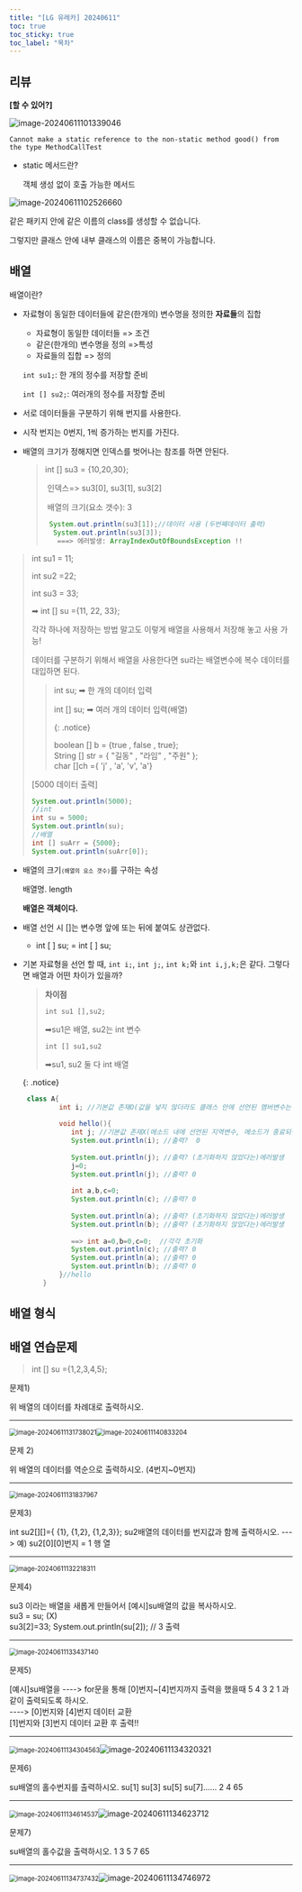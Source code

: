 ```yaml
---
title: "[LG 유레카] 20240611"
toc: true
toc_sticky: true
toc_label: "목차"
---
```


## 리뷰

**[할 수 있어?]**

![image-20240611101339046](/../images/2024-06-11-20240611/image-20240611101339046.png)

`Cannot make a static reference to the non-static method good() from the type MethodCallTest`

- static 메서드란?

   객체 생성 없이 호출 가능한 메서드



![image-20240611102526660](/../images/2024-06-11-20240611/image-20240611102526660.png)

같은 패키지 안에 같은 이름의  class를 생성할 수 없습니다.

그렇지만 클래스 안에 내부 클래스의 이름은 중복이 가능합니다.

## 배열

배열이란?

- 자료형이 동일한 데이터들에 같은(한개의) 변수명을 정의한 **자료들**의 집합

  - <span class="hlm">자료형이 동일한</span> 데이터들 => 조건
  - 같은(한개의) 변수명을 정의 =>특성
  - 자료들의 집합 => 정의 

  `int su1;`:  한 개의 정수를 저장할 준비

  `int [] su2;`: 여러개의 정수를 저장할 준비

- 서로 데이터들을 구분하기 위해 번지를 사용한다.

- 시작 번지는 0번지, 1씩 증가하는 번지를 가진다.

- 배열의 크기가 정해지면 인덱스를 벗어나는 참조를 하면 안된다.

  > int [] su3 = {10,20,30};
  >
  > ​	인덱스=> su3[0], su3[1], su3[2]
  >
  > ​	배열의 크기(요소 갯수): 3
  >
  > ``` java
  >  System.out.println(su3[1]);//데이터 사용 (두번째데이터 출력) 
  >   System.out.println(su3[3]); 
  >    ===> 에러발생: ArrayIndexOutOfBoundsException !!
  > ```
  >
  > 

 

>int su1 = 11;
>
>int su2 =22;
>
>int su3 = 33; 
>
>➡ int [] su ={11, 22, 33};
>
>각각 하나에 저장하는 방법 말고도 이렇게 배열을 사용해서 저장해 놓고 사용 가능!
>
>데이터를 구분하기 위해서 배열을 사용한다면 su라는 배열변수에 복수 데이터를 대입하면 된다.
>
>> int su; ➡ 한 개의 데이터 입력
>>
>> int [] su; ➡ 여러 개의 데이터 입력(배열)
>>
>> {: .notice}
>>
>>  boolean [] b = {true  , false ,  true};<br>
>> String [] str = { "길동" ,  "라임" ,  "주원" };<br>char []ch ={ 'j' ,  'a',   'v',   'a'}
>
>[5000 데이터 출력]
>
>``` java
>System.out.println(5000);
>//int
>int su = 5000;
>System.out.println(su);
>//배열
>int [] suArr = {5000};
>System.out.println(suArr[0]);
>```

- 배열의 크기<small>`(배열의 요소 갯수)`</small>를 구하는 속성

  <span class="hlm">배열명. length</span>

  **배열은 객체이다.**

- 배열 선언 시 []는 변수명 앞에 또는 뒤에 붙여도 상관없다.

  - int [ ] su; =  int [ ] su;

- 기본 자료형을 선언 할 때, `int i;`, `int j;`, `int k;`와 `int i,j,k;`은 같다. 그렇다면 배열과 어떤 차이가 있을까?

  > **차이점**
  >
  > `int su1 [],su2;`
  >
  > ➡su1은 배열, su2는 int 변수
  >
  > `int [] su1,su2`
  >
  > ➡su1, su2 둘 다 int 배열

  {: .notice}

  ``` java
   class A{
           int i; //기본값 존재O(값을 넣지 않더라도 클래스 안에 선언된 멤버변수는 기본값이 존재합니다.)
       
           void hello(){
              int j; //기본값 존재X(메소드 내에 선언된 지역변수, 메소드가 종료되면 자동 소멸됩니다.)
              System.out.println(i); //출력?  0
              
              System.out.println(j); //출력? (초기화하지 않았다는)에러발생   
              j=0;
              System.out.println(j); //출력? 0
              
              int a,b,c=0;
              System.out.println(c); //출력? 0 
              
              System.out.println(a); //출력? (초기화하지 않았다는)에러발생
              System.out.println(b); //출력? (초기화하지 않았다는)에러발생
               
              ==> int a=0,b=0,c=0;  //각각 초기화
              System.out.println(c); //출력? 0            
              System.out.println(a); //출력? 0
              System.out.println(b); //출력? 0
           }//hello     
       }
  ```

## 배열 형식



## 배열 연습문제

> int [] su ={1,2,3,4,5};

문제1)

위 배열의 데이터를 차례대로 출력하시오.

---

<img src="/../images/2024-06-11-20240611/image-20240611131738021.png" alt="image-20240611131738021" style="zoom:80%;" /><img src="/../images/2024-06-11-20240611/image-20240611140833204.png" alt="image-20240611140833204" style="zoom:80%;" />

문제 2)

위 배열의 데이터를 역순으로 출력하시오. (4번지~0번지)

---

<img src="/../images/2024-06-11-20240611/image-20240611131837967.png" alt="image-20240611131837967" style="zoom:80%;" />

문제3) 

int su2[][]={ {1}, {1,2}, {1,2,3}};
   su2배열의 데이터를 번지값과 함께 출력하시오.
   ---> 예) su2\[0][0]번지 = 1
                      행  열   

---

<img src="/../images/2024-06-11-20240611/image-20240611132218311.png" alt="image-20240611132218311" style="zoom:80%;" />

문제4) 

su3 이라는 배열을 새롭게 만들어서 [예시]su배열의 값을 복사하시오.     
     su3 = su; (X)     
     su3[2]=33;
     System.out.println(su[2]); // 3 출력

---

<img src="/../images/2024-06-11-20240611/image-20240611133437140.png" alt="image-20240611133437140" style="zoom:80%;" />

문제5)

 [예시]su배열을
      ----> for문을 통해 [0]번지~[4]번지까지 출력을 했을때
            5  4  3  2  1 과 같이 출력되도록 하시오.          
            ----> [0]번지와 [4]번지 데이터 교환      
        [1]번지와 [3]번지 데이터 교환 후 출력!!   

---

<img src="/../images/2024-06-11-20240611/image-20240611134304563.png" alt="image-20240611134304563" style="zoom:80%;" />![image-20240611134320321](/../images/2024-06-11-20240611/image-20240611134320321.png)

문제6)

 su배열의 홀수번지를 출력하시오.
     su[1]  su[3]  su[5]  su[7]......
       2      4      65

---

<img src="/../images/2024-06-11-20240611/image-20240611134614537.png" alt="image-20240611134614537" style="zoom:80%;" />![image-20240611134623712](/../images/2024-06-11-20240611/image-20240611134623712.png)

문제7)

 su배열의 홀수값을 출력하시오.
     1  3  5  7  65       

---

<img src="/../images/2024-06-11-20240611/image-20240611134737432.png" alt="image-20240611134737432" style="zoom:80%;" />![image-20240611134746972](/../images/2024-06-11-20240611/image-20240611134746972.png)